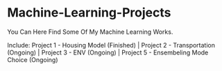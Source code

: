 # Machine-Learning-Projects
 You Can Here Find Some Of My Machine Learning Works.

 Include: Project 1 - Housing Model (Finished) | Project 2 - Transportation (Ongoing) | Project 3 - ENV (Ongoing) | Project 5 - Ensembeling Mode Choice (Ongoing)
